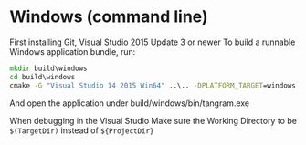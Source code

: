 Windows (command line)
======================
First installing Git, Visual Studio 2015 Update 3 or newer
To build a runnable Windows application bundle, run:

```cmd
mkdir build\windows
cd build\windows
cmake -G "Visual Studio 14 2015 Win64" ..\.. -DPLATFORM_TARGET=windows
```
And open the application under build/windows/bin/tangram.exe

When debugging in the Visual Studio
Make sure the Working Directory to be `$(TargetDir)` instead of `${ProjectDir}`
